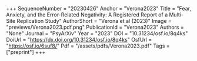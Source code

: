 +++
SequenceNumber = "20230426"
Anchor = "Verona2023"
Title = "Fear, Anxiety, and the Error-Related Negativity: A Registered Report of a Multi-Site Replication Study"
AuthorShort = "Verona et al (2023)"
Image = "previews/Verona2023.pdf.png"
PublicationId = "Verona2023"
Authors = "None"
Journal = "PsyArXiv"
Year = "2023"
DOI = "10.31234/osf.io/8q4ks"
DoiUrl = "https://dx.doi.org/10.31234/osf.io/8q4ks"
OsfUrl = "https://osf.io/6suf8/"
Pdf = "/assets/pdfs/Verona2023.pdf"
Tags = ["preprint"]
+++